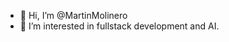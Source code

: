 - 👋 Hi, I’m @MartinMolinero
- 👀 I’m interested in fullstack development and AI.

<!---
MartinMolinero/MartinMolinero is a ✨ special ✨ repository because its `README.md` (this file) appears on your GitHub profile.
You can click the Preview link to take a look at your changes.
--->
